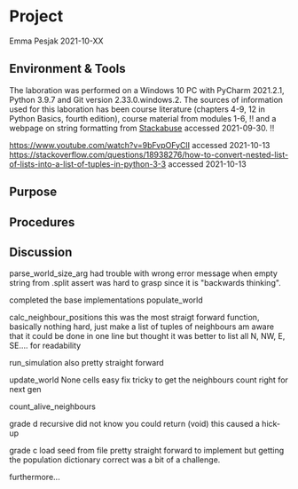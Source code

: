 # Project
Emma Pesjak 2021-10-XX
## Environment & Tools
The laboration was performed on a Windows 10 PC with PyCharm 2021.2.1, Python 3.9.7 and Git version 2.33.0.windows.2. 
The sources of information used for this laboration has been course literature
(chapters 4-9, 12 in Python Basics, fourth edition), course material from modules 1-6,
!!
and a webpage on string formatting from [Stackabuse](https://stackabuse.com/formatting-strings-with-python/) 
accessed 2021-09-30.
!!


https://www.youtube.com/watch?v=9bFvpOFyClI accessed 2021-10-13
https://stackoverflow.com/questions/18938276/how-to-convert-nested-list-of-lists-into-a-list-of-tuples-in-python-3-3  accessed 2021-10-13



## Purpose

## Procedures

## Discussion







parse_world_size_arg
had trouble with wrong error message when empty string from .split
assert was hard to grasp since it is "backwards thinking".

completed the base implementations 
populate_world

calc_neighbour_positions
this was the most straigt forward function, basically nothing hard, just make a list of tuples of neighbours
am aware that it could be done in one line but thought it was better to list all  N, NW, E, SE.... for readability


run_simulation
also pretty straight forward

update_world
None cells easy fix
tricky to get the neighbours count right for next gen

count_alive_neighbours


grade d recursive
did not know you could return (void) this caused a hick-up

grade c load seed from file
pretty straight forward to implement but getting the population dictionary correct was a bit of a challenge.



furthermore...